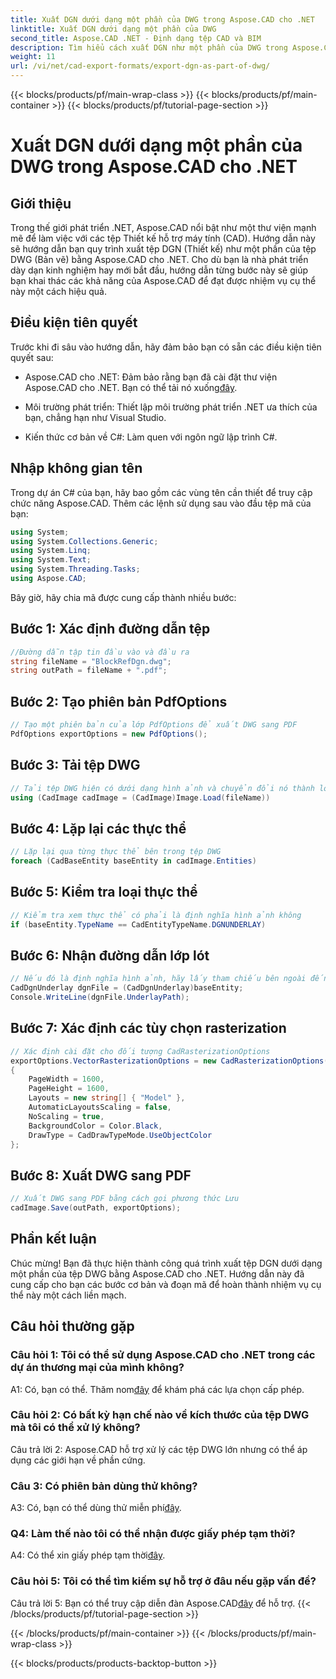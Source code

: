 ```yaml
---
title: Xuất DGN dưới dạng một phần của DWG trong Aspose.CAD cho .NET
linktitle: Xuất DGN dưới dạng một phần của DWG
second_title: Aspose.CAD .NET - Định dạng tệp CAD và BIM
description: Tìm hiểu cách xuất DGN như một phần của DWG trong Aspose.CAD cho .NET. Hãy làm theo hướng dẫn từng bước của chúng tôi để tích hợp liền mạch.
weight: 11
url: /vi/net/cad-export-formats/export-dgn-as-part-of-dwg/
---
```


{{< blocks/products/pf/main-wrap-class >}}
{{< blocks/products/pf/main-container >}}
{{< blocks/products/pf/tutorial-page-section >}}

# Xuất DGN dưới dạng một phần của DWG trong Aspose.CAD cho .NET

## Giới thiệu

Trong thế giới phát triển .NET, Aspose.CAD nổi bật như một thư viện mạnh mẽ để làm việc với các tệp Thiết kế hỗ trợ máy tính (CAD). Hướng dẫn này sẽ hướng dẫn bạn quy trình xuất tệp DGN (Thiết kế) như một phần của tệp DWG (Bản vẽ) bằng Aspose.CAD cho .NET. Cho dù bạn là nhà phát triển dày dạn kinh nghiệm hay mới bắt đầu, hướng dẫn từng bước này sẽ giúp bạn khai thác các khả năng của Aspose.CAD để đạt được nhiệm vụ cụ thể này một cách hiệu quả.

## Điều kiện tiên quyết

Trước khi đi sâu vào hướng dẫn, hãy đảm bảo bạn có sẵn các điều kiện tiên quyết sau:

-  Aspose.CAD cho .NET: Đảm bảo rằng bạn đã cài đặt thư viện Aspose.CAD cho .NET. Bạn có thể tải nó xuống[đây](https://releases.aspose.com/cad/net/).

- Môi trường phát triển: Thiết lập môi trường phát triển .NET ưa thích của bạn, chẳng hạn như Visual Studio.

- Kiến thức cơ bản về C#: Làm quen với ngôn ngữ lập trình C#.

## Nhập không gian tên

Trong dự án C# của bạn, hãy bao gồm các vùng tên cần thiết để truy cập chức năng Aspose.CAD. Thêm các lệnh sử dụng sau vào đầu tệp mã của bạn:

```csharp
using System;
using System.Collections.Generic;
using System.Linq;
using System.Text;
using System.Threading.Tasks;
using Aspose.CAD;
```

Bây giờ, hãy chia mã được cung cấp thành nhiều bước:

## Bước 1: Xác định đường dẫn tệp

```csharp
//Đường dẫn tập tin đầu vào và đầu ra
string fileName = "BlockRefDgn.dwg";
string outPath = fileName + ".pdf";
```

## Bước 2: Tạo phiên bản PdfOptions

```csharp
// Tạo một phiên bản của lớp PdfOptions để xuất DWG sang PDF
PdfOptions exportOptions = new PdfOptions();
```

## Bước 3: Tải tệp DWG

```csharp
// Tải tệp DWG hiện có dưới dạng hình ảnh và chuyển đổi nó thành loại CadImage
using (CadImage cadImage = (CadImage)Image.Load(fileName))
```

## Bước 4: Lặp lại các thực thể

```csharp
// Lặp lại qua từng thực thể bên trong tệp DWG
foreach (CadBaseEntity baseEntity in cadImage.Entities)
```

## Bước 5: Kiểm tra loại thực thể

```csharp
// Kiểm tra xem thực thể có phải là định nghĩa hình ảnh không
if (baseEntity.TypeName == CadEntityTypeName.DGNUNDERLAY)
```

## Bước 6: Nhận đường dẫn lớp lót

```csharp
// Nếu đó là định nghĩa hình ảnh, hãy lấy tham chiếu bên ngoài đến đối tượng
CadDgnUnderlay dgnFile = (CadDgnUnderlay)baseEntity;
Console.WriteLine(dgnFile.UnderlayPath);
```

## Bước 7: Xác định các tùy chọn rasterization

```csharp
// Xác định cài đặt cho đối tượng CadRasterizationOptions
exportOptions.VectorRasterizationOptions = new CadRasterizationOptions()
{
    PageWidth = 1600,
    PageHeight = 1600,
    Layouts = new string[] { "Model" },
    AutomaticLayoutsScaling = false,
    NoScaling = true,
    BackgroundColor = Color.Black,
    DrawType = CadDrawTypeMode.UseObjectColor
};
```

## Bước 8: Xuất DWG sang PDF

```csharp
// Xuất DWG sang PDF bằng cách gọi phương thức Lưu
cadImage.Save(outPath, exportOptions);
```

## Phần kết luận

Chúc mừng! Bạn đã thực hiện thành công quá trình xuất tệp DGN dưới dạng một phần của tệp DWG bằng Aspose.CAD cho .NET. Hướng dẫn này đã cung cấp cho bạn các bước cơ bản và đoạn mã để hoàn thành nhiệm vụ cụ thể này một cách liền mạch.

## Câu hỏi thường gặp

### Câu hỏi 1: Tôi có thể sử dụng Aspose.CAD cho .NET trong các dự án thương mại của mình không?
 A1: Có, bạn có thể. Thăm nom[đây](https://purchase.aspose.com/buy) để khám phá các lựa chọn cấp phép.

### Câu hỏi 2: Có bất kỳ hạn chế nào về kích thước của tệp DWG mà tôi có thể xử lý không?
Câu trả lời 2: Aspose.CAD hỗ trợ xử lý các tệp DWG lớn nhưng có thể áp dụng các giới hạn về phần cứng.

### Câu 3: Có phiên bản dùng thử không?
A3: Có, bạn có thể dùng thử miễn phí[đây](https://releases.aspose.com/).

### Q4: Làm thế nào tôi có thể nhận được giấy phép tạm thời?
 A4: Có thể xin giấy phép tạm thời[đây](https://purchase.aspose.com/temporary-license/).

### Câu hỏi 5: Tôi có thể tìm kiếm sự hỗ trợ ở đâu nếu gặp vấn đề?
 Câu trả lời 5: Bạn có thể truy cập diễn đàn Aspose.CAD[đây](https://forum.aspose.com/c/cad/19) để hỗ trợ.
{{< /blocks/products/pf/tutorial-page-section >}}

{{< /blocks/products/pf/main-container >}}
{{< /blocks/products/pf/main-wrap-class >}}

{{< blocks/products/products-backtop-button >}}
